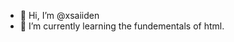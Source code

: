 - 👋 Hi, I’m @xsaiiden
- 🌱 I’m currently learning the fundementals of html.

<!---
xsaiiden/xsaiiden is a ✨ special ✨ repository because its `README.md` (this file) appears on your GitHub profile.
You can click the Preview link to take a look at your changes.
--->
